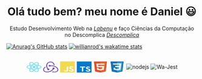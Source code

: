 <div>
  <h1 align="center">Olá tudo bem? meu nome é Daniel 😃️</h1>
  <p align="center">Estudo Desenvolvimento Web na <a href="https://www.labenu.com.br/"><i>Labenu</i></a> e faço Ciências da Computação no Descomplica <a href="https://descomplica.com.br/faculdade/"><i>Descomplica</i></a>
</div>

[![Anurag's GitHub stats](https://github-readme-stats.vercel.app/api?username=devoliveira61)](https://github.com/devoliveira61/github-readme-stats)
[![willianrod's wakatime stats](https://github-readme-stats.vercel.app/api/wakatime?username=devoliveira61)](https://github.com/anuraghazra/github-readme-stats)




<div align="center" valign="top"><br>
  <img align="center" alt="React" height="30" width="40" src="https://raw.githubusercontent.com/devicons/devicon/master/icons/react/react-original.svg">
  <img align="center" alt="Redux" height="30" width="40" src="https://raw.githubusercontent.com/devicons/devicon/master/icons/redux/redux-original.svg">
  <img align="center" alt="Js" height="30" width="40" src="https://raw.githubusercontent.com/devicons/devicon/master/icons/javascript/javascript-plain.svg">
  <img align="center" alt="Js" height="30" width="40" src="https://raw.githubusercontent.com/devicons/devicon/master/icons/typescript/typescript-plain.svg">
  <img align="center" alt="HTML" height="30" width="40" src="https://raw.githubusercontent.com/devicons/devicon/master/icons/html5/html5-original.svg">
  <img align="center" alt="CSS" height="30" width="40" src="https://raw.githubusercontent.com/devicons/devicon/master/icons/css3/css3-original.svg">
  <img align="center" alt="nodejs" height="30" width="40" src="https://cdn.worldvectorlogo.com/logos/nodejs-icon.svg">
  <img align="center" alt="Wa-Jest" height="30" width="40" src="https://cdn.jsdelivr.net/gh/devicons/devicon/icons/jest/jest-plain.svg">
</div><br>
